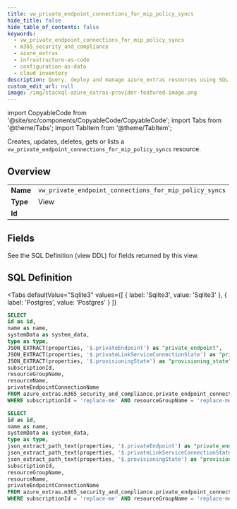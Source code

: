 ```yaml
--- 
title: vw_private_endpoint_connections_for_mip_policy_syncs
hide_title: false
hide_table_of_contents: false
keywords:
  - vw_private_endpoint_connections_for_mip_policy_syncs
  - m365_security_and_compliance
  - azure_extras
  - infrastructure-as-code
  - configuration-as-data
  - cloud inventory
description: Query, deploy and manage azure_extras resources using SQL
custom_edit_url: null
image: /img/stackql-azure_extras-provider-featured-image.png
---
```


import CopyableCode from '@site/src/components/CopyableCode/CopyableCode';
import Tabs from '@theme/Tabs';
import TabItem from '@theme/TabItem';

Creates, updates, deletes, gets or lists a <code>vw_private_endpoint_connections_for_mip_policy_syncs</code> resource.

## Overview
<table><tbody>
<tr><td><b>Name</b></td><td><code>vw_private_endpoint_connections_for_mip_policy_syncs</code></td></tr>
<tr><td><b>Type</b></td><td>View</td></tr>
<tr><td><b>Id</b></td><td><CopyableCode code="azure_extras.m365_security_and_compliance.vw_private_endpoint_connections_for_mip_policy_syncs" /></td></tr>
</tbody></table>

## Fields

See the SQL Definition (view DDL) for fields returned by this view.

## SQL Definition

<Tabs
defaultValue="Sqlite3"
values={[
{ label: 'Sqlite3', value: 'Sqlite3' },
{ label: 'Postgres', value: 'Postgres' }
]}
>
<TabItem value="Sqlite3">

```sql
SELECT
id as id,
name as name,
systemData as system_data,
type as type,
JSON_EXTRACT(properties, '$.privateEndpoint') as "private_endpoint",
JSON_EXTRACT(properties, '$.privateLinkServiceConnectionState') as "private_link_service_connection_state",
JSON_EXTRACT(properties, '$.provisioningState') as "provisioning_state",
subscriptionId,
resourceGroupName,
resourceName,
privateEndpointConnectionName
FROM azure_extras.m365_security_and_compliance.private_endpoint_connections_for_mip_policy_syncs
WHERE subscriptionId = 'replace-me' AND resourceGroupName = 'replace-me' AND resourceName = 'replace-me';
```

</TabItem>
<TabItem value="Postgres">

```sql
SELECT
id as id,
name as name,
systemData as system_data,
type as type,
json_extract_path_text(properties, '$.privateEndpoint') as "private_endpoint",
json_extract_path_text(properties, '$.privateLinkServiceConnectionState') as "private_link_service_connection_state",
json_extract_path_text(properties, '$.provisioningState') as "provisioning_state",
subscriptionId,
resourceGroupName,
resourceName,
privateEndpointConnectionName
FROM azure_extras.m365_security_and_compliance.private_endpoint_connections_for_mip_policy_syncs
WHERE subscriptionId = 'replace-me' AND resourceGroupName = 'replace-me' AND resourceName = 'replace-me';
```

</TabItem>
</Tabs>
